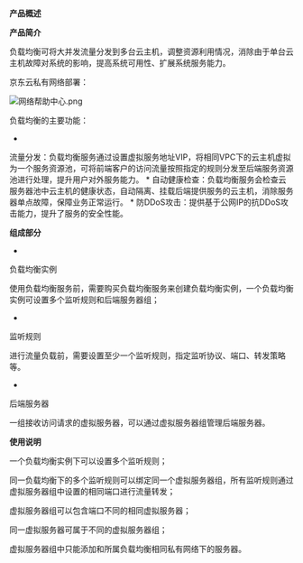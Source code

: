 **产品概述**

**产品简介**

负载均衡可将大并发流量分发到多台云主机，调整资源利用情况，消除由于单台云主机故障对系统的影响，提高系统可用性、扩展系统服务能力。

京东云私有网络部署：

![网络帮助中心.png](https://img1.jcloudcs.com/cms/f7cca679-db72-4a09-8913-265f049bb5bb20170922180204.png)

负载均衡的主要功能：

* 
流量分发：负载均衡服务通过设置虚拟服务地址VIP，将相同VPC下的云主机虚拟为一个服务资源池，可将前端客户的访问流量按照指定的规则分发至后端服务资源池进行处理，提升用户对外服务能力。
* 
自动健康检查：负载均衡服务会检查云服务器池中云主机的健康状态，自动隔离、挂载后端提供服务的云主机，消除服务器单点故障，保障业务正常运行。
* 
防DDoS攻击：提供基于公网IP的抗DDoS攻击能力，提升了服务的安全性能。

**组成部分**

* 
负载均衡实例

使用负载均衡服务前，需要购买负载均衡服务来创建负载均衡实例，一个负载均衡实例可设置多个监听规则和后端服务器组；

* 
监听规则

进行流量负载前，需要设置至少一个监听规则，指定监听协议、端口、转发策略等。

* 
后端服务器

一组接收访问请求的虚拟服务器，可以通过虚拟服务器组管理后端服务器。

**使用说明**

一个负载均衡实例下可以设置多个监听规则；

同一负载均衡下的多个监听规则可以绑定同一个虚拟服务器组，所有监听规则通过虚拟服务器组中设置的相同端口进行流量转发；

虚拟服务器组可以包含端口不同的相同虚拟服务器；

同一虚拟服务器可属于不同的虚拟服务器组；

虚拟服务器组中只能添加和所属负载均衡相同私有网络下的服务器。